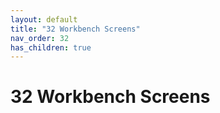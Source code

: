 ```yaml
---
layout: default
title: "32 Workbench Screens"
nav_order: 32
has_children: true
---
```

# 32 Workbench Screens
  
